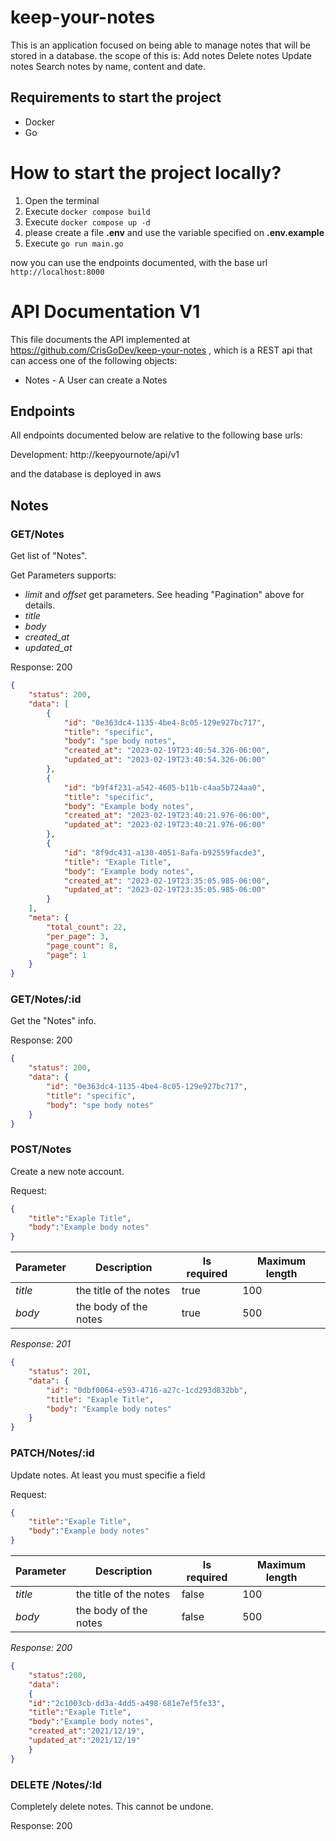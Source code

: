 # keep-your-notes
This is an application focused on being able to manage notes that will be stored in a database. the scope of this is: Add notes Delete notes Update notes Search notes by name, content and date.

## Requirements to start the project
- Docker
- Go

# How to start the project locally?
1. Open the terminal
2. Execute `docker compose build`
3. Execute `docker compose up -d`
4. please create a file **.env** and use the variable specified on **.env.example**
5. Execute ```go run main.go```

now you can use the endpoints documented, with the base url ```http://localhost:8000```

# API Documentation V1

This file documents the API implemented at
https://github.com/CrisGoDev/keep-your-notes , which is a
REST api that can access one of the following objects:
- Notes - A User can create a Notes

## Endpoints

All endpoints documented below are relative to the following base urls:

Development: http://keepyournote/api/v1

and the database is deployed in aws

## Notes

### GET/Notes

Get list of "Notes".

Get Parameters supports:
- *limit* and *offset* get parameters. See
heading "Pagination" above for details.
- *title*
- *body*
- *created_at*
- *updated_at*

Response: 200

```json
{
    "status": 200,
    "data": [
        {
            "id": "0e363dc4-1135-4be4-8c05-129e927bc717",
            "title": "specific",
            "body": "spe body notes",
            "created_at": "2023-02-19T23:40:54.326-06:00",
            "updated_at": "2023-02-19T23:40:54.326-06:00"
        },
        {
            "id": "b9f4f231-a542-4605-b11b-c4aa5b724aa0",
            "title": "specific",
            "body": "Example body notes",
            "created_at": "2023-02-19T23:40:21.976-06:00",
            "updated_at": "2023-02-19T23:40:21.976-06:00"
        },
        {
            "id": "8f9dc431-a130-4051-8afa-b92559facde3",
            "title": "Exaple Title",
            "body": "Example body notes",
            "created_at": "2023-02-19T23:35:05.985-06:00",
            "updated_at": "2023-02-19T23:35:05.985-06:00"
        }
    ],
    "meta": {
        "total_count": 22,
        "per_page": 3,
        "page_count": 8,
        "page": 1
    }
}
```


### GET/Notes/:id

Get the "Notes" info.

Response: 200

```json
{
    "status": 200,
    "data": {
        "id": "0e363dc4-1135-4be4-8c05-129e927bc717",
        "title": "specific",
        "body": "spe body notes"
    }
}
```

### POST/Notes
Create a new note account.

Request:

```json
{
    "title":"Exaple Title",
    "body":"Example body notes"
}
```
| Parameter | Description |Is required|Maximum length|
| ----------- | ----------- |-----------|-----------|
| *title* | the title of the notes | true|100|
| *body* | the body of the notes | true|500|

*Response: 201*

```json
{
    "status": 201,
    "data": {
        "id": "0dbf0064-e593-4716-a27c-1cd293d832bb",
        "title": "Exaple Title",
        "body": "Example body notes"
    }
}
```

### PATCH/Notes/:id
Update notes.
 At least you must specifie a field

Request:

```json
{
    "title":"Exaple Title",
    "body":"Example body notes"
}
```
| Parameter | Description |Is required|Maximum length|
| ----------- | ----------- |-----------|-----------|
| *title* | the title of the notes | false|100|
| *body* | the body of the notes | false|500|

*Response: 200*

```json
{
    "status":200,
    "data":
    {
    "id":"2c1003cb-dd3a-4dd5-a498-681e7ef5fe33",
    "title":"Exaple Title",
    "body":"Example body notes",
    "created_at":"2021/12/19",
    "updated_at":"2021/12/19"
    }
}
```

### DELETE /Notes/:Id

Completely delete notes. This cannot be
undone.

Response: 200